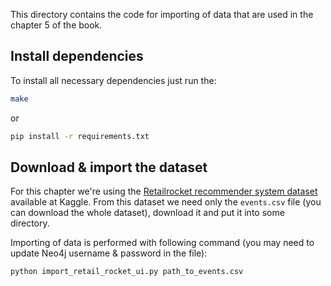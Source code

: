This directory contains the code for importing of data that are used in the chapter 5 of the book.

## Install dependencies

To install all necessary dependencies just run the:

```sh
make
```

or 

```sh
pip install -r requirements.txt
```


## Download & import the dataset


For this chapter we're using the [Retailrocket recommender system dataset](https://www.kaggle.com/retailrocket/ecommerce-dataset?select=item_properties_part1.csv) available at Kaggle.  From this dataset we need only the `events.csv` file (you can download the whole dataset), download it and put it into some directory.

Importing of data is performed with following command (you may need to update Neo4j username & password in the file):

```sh
python import_retail_rocket_ui.py path_to_events.csv

```
